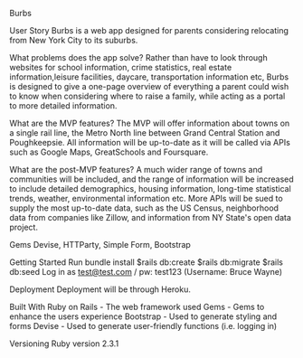 Burbs

User Story
Burbs is a web app designed for parents considering relocating from New York City to its suburbs.

What problems does the app solve?
Rather than have to look through websites for school information, crime statistics, real estate information,leisure facilities, daycare, transportation information etc, Burbs is designed to give a one-page overview of everything a parent could wish to know when considering where to raise a family, while acting as a portal to more detailed information.

What are the MVP features?
The MVP will offer information about towns on a single rail line, the Metro North line between Grand Central Station and Poughkeepsie. All information will be up-to-date as it will be called via APIs such as Google Maps, GreatSchools and Foursquare.

What are the post-MVP features?
A much wider range of towns and communities will be included, and the range of information will be increased to include detailed demographics, housing information, long-time statistical trends, weather, environmental information etc. More APIs will be sued to supply the most up-to-date data, such as the US Census, neighborhood data from companies like Zillow, and information from NY State's open data project.

Gems
Devise, HTTParty, Simple Form, Bootstrap

Getting Started
Run bundle install
$rails db:create
$rails db:migrate
$rails db:seed
Log in as test@test.com / pw: test123 (Username: Bruce Wayne)

Deployment
Deployment will be through Heroku.

Built With
Ruby on Rails - The web framework used
Gems - Gems to enhance the users experience
Bootstrap - Used to generate styling and forms
Devise - Used to generate user-friendly functions (i.e. logging in)

Versioning
Ruby version 2.3.1
